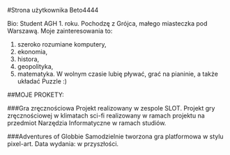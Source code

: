 #Strona użytkownika Beto4444

Bio: Student AGH 1. roku. Pochodzę z Grójca, małego miasteczka pod Warszawą.
Moje zainteresowania to:
1. szeroko rozumiane komputery, 
2. ekonomia, 
3. histora, 
4. geopolityka, 
5. matematyka.
W wolnym czasie lubię pływać, grać na pianinie, a także układać Puzzle :)

##MOJE PROKETY:

###Gra zręcznościowa
Projekt realizowany w zespole SLOT.
Projekt gry zręcznościowej w klimatach sci-fi realizowany w ramach projektu na przedmiot Narzędzia Informatyczne w ramach studiów.

###Adventures of Globbie
Samodzielnie tworzona gra platformowa w stylu pixel-art. Data wydania: w przyszłości.
